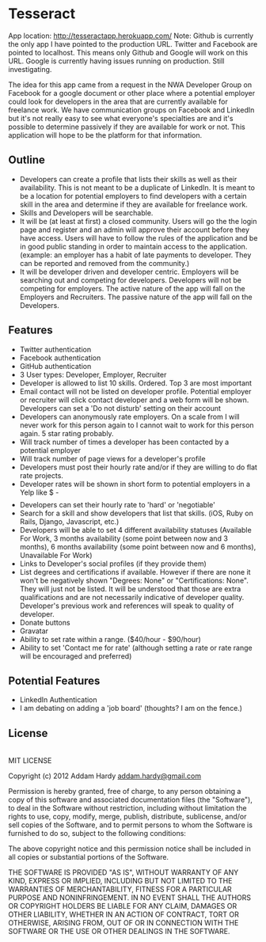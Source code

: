 Tesseract
=========

App location: http://tesseractapp.herokuapp.com/
Note: Github is currently the only app I have pointed to the production URL. Twitter and Facebook are pointed to localhost. This means only Github and Google will work on this URL. Google is currently having issues running on production. Still investigating.

The idea for this app came from a request in the NWA Developer Group on Facebook for a google document or other place where a potential employer could look for developers in the area that are currently available for freelance work. We have communication groups on Facebook and LinkedIn but it's not really easy to see what everyone's specialties are and it's possible to determine passively if they are available for work or not. This application will hope to be the platform for that information. 

## Outline
* Developers can create a profile that lists their skills as well as their availability. This is not meant to be a duplicate of LinkedIn. It is meant to be a location for potential employers to find developers with a certain skill in the area and determine if they are available for freelance work.
* Skills and Developers will be searchable.
* It will be (at least at first) a closed community. Users will go the the login page and register and an admin will approve their account before they have access. Users will have to follow the rules of the application and be in good public standing in order to maintain access to the application. (example: an employer has a habit of late payments to developer. They can be reported and removed from the community.)
* It will be developer driven and developer centric. Employers will be searching out and competing for developers. Developers will not be competing for employers. The active nature of the app will fall on the Employers and Recruiters. The passive nature of the app will fall on the Developers. 

## Features
* Twitter authentication
* Facebook authentication
* GitHub authentication
* 3 User types: Developer, Employer, Recruiter
* Developer is allowed to list 10 skills. Ordered. Top 3 are most important
* Email contact will not be listed on developer profile. Potential employer or recruiter will click contact developer and a web form will be shown. Developers can set a 'Do not disturb' setting on their account
* Developers can anonymously rate employers. On a scale from I will never work for this person again to I cannot wait to work for this person again. 5 star rating probably. 
* Will track number of times a developer has been contacted by a potential employer
* Will track number of page views for a developer's profile
* Developers must post their hourly rate and/or if they are willing to do flat rate projects. 
* Developer rates will be shown in short form to potential employers in a Yelp like $ - $$$$
* Developers can set their hourly rate to 'hard' or 'negotiable'
* Search for a skill and show developers that list that skills. (iOS, Ruby on Rails, Django, Javascript, etc.)
* Developers will be able to set 4 different availability statuses (Available For Work, 3 months availability (some point between now and 3 months), 6 months availability (some point between now and 6 months), Unavailable For Work)
* Links to Developer's social profiles (if they provide them)
* List degrees and certifications if available. However if there are none it won't be negatively shown "Degrees: None" or "Certifications: None". They will just not be listed. It will be understood that those are extra qualifications and are not necessarily indicative of developer quality. Developer's previous work and references will speak to quality of developer. 
* Donate buttons
* Gravatar
* Ability to set rate within a range. ($40/hour - $90/hour)
* Ability to set 'Contact me for rate' (although setting a rate or rate range will be encouraged and preferred)

## Potential Features
* LinkedIn Authentication
* I am debating on adding a 'job board' (thoughts? I am on the fence.)

## License
<br />
MIT LICENSE

Copyright (c) 2012 Addam Hardy <addam.hardy@gmail.com>

Permission is hereby granted, free of charge, to any person obtaining a copy
of this software and associated documentation files (the "Software"), to deal
in the Software without restriction, including without limitation the rights
to use, copy, modify, merge, publish, distribute, sublicense, and/or sell
copies of the Software, and to permit persons to whom the Software is
furnished to do so, subject to the following conditions:

The above copyright notice and this permission notice shall be included in
all copies or substantial portions of the Software.

THE SOFTWARE IS PROVIDED "AS IS", WITHOUT WARRANTY OF ANY KIND, EXPRESS OR
IMPLIED, INCLUDING BUT NOT LIMITED TO THE WARRANTIES OF MERCHANTABILITY,
FITNESS FOR A PARTICULAR PURPOSE AND NONINFRINGEMENT. IN NO EVENT SHALL THE
AUTHORS OR COPYRIGHT HOLDERS BE LIABLE FOR ANY CLAIM, DAMAGES OR OTHER
LIABILITY, WHETHER IN AN ACTION OF CONTRACT, TORT OR OTHERWISE, ARISING FROM,
OUT OF OR IN CONNECTION WITH THE SOFTWARE OR THE USE OR OTHER DEALINGS IN
THE SOFTWARE.